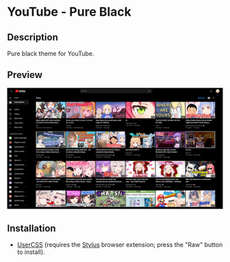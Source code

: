 # YouTube - Pure Black

## Description

Pure black theme for YouTube.

## Preview

![Preview](preview.png)

## Installation

- [UserCSS](./youtube-pure-black.user.css) (requires the [Stylus](https://github.com/openstyles/stylus#releases) browser extension; press the "Raw" button to install).